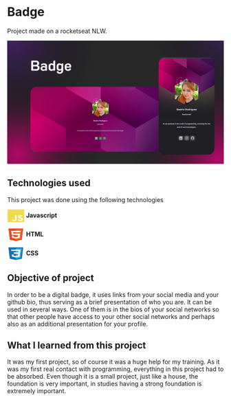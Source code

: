 # Badge

Project made on a rocketseat NLW.

<img src="./badge-cover.jpg"/>

## Technologies used

This project was done using the following technologies

<img align="center" alt="Js" height="30" width="40" src="https://raw.githubusercontent.com/devicons/devicon/master/icons/javascript/javascript-plain.svg"> **Javascript**

<img align="center" alt="HTML" height="30" width="40" src="https://raw.githubusercontent.com/devicons/devicon/master/icons/html5/html5-original.svg"> **HTML**

<img align="center" alt="CSS" height="30" width="40" src="https://raw.githubusercontent.com/devicons/devicon/master/icons/css3/css3-original.svg"> **CSS**

## Objective of project

In order to be a digital badge, it uses links from your social media and your github bio, thus serving as a brief presentation of who you are. It can be used in several ways. One of them is in the bios of your social networks so that other people have access to your other social networks and perhaps also as an additional presentation for your profile.

## What I learned from this project

It was my first project, so of course it was a huge help for my training. As it was my first real contact with programming, everything in this project had to be absorbed. Even though it is a small project, just like a house, the foundation is very important, in studies having a strong foundation is extremely important.
